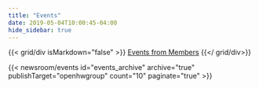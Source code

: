 ```yaml
---
title: "Events"
date: 2019-05-04T10:00:45-04:00
hide_sidebar: true
---
```


{{< grid/div isMarkdown="false" >}}
    <a href="/events/members" class="btn btn-primary margin-15 margin-bottom-30">Events from Members</a>
{{</ grid/div>}}

{{< newsroom/events
    id="events_archive" 
    archive="true"
    publishTarget="openhwgroup"
    count="10"
    paginate="true" >}}